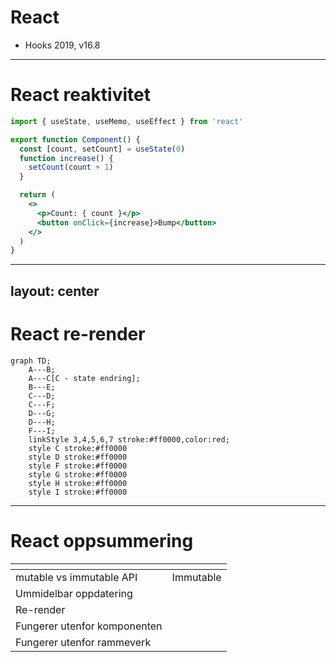 # React

- Hooks 2019, v16.8

<logos-react class="text-9xl scale-200 translate-x-3em translate-y-60px" />

---

# React reaktivitet

```jsx {monaco}
import { useState, useMemo, useEffect } from 'react'

export function Component() {
  const [count, setCount] = useState(0)
  function increase() {
    setCount(count + 1)
  }

  return (
    <>
      <p>Count: { count }</p>
      <button onClick={increase}>Bump</button>
    </>
  )
}
```

---
layout: center
---

# React re-render

```mermaid
graph TD;
    A---B;
    A---C[C - state endring];
    B---E;
    C---D;
    C---F;
    D---G;
    D---H;
    F---I;
    linkStyle 3,4,5,6,7 stroke:#ff0000,color:red;
    style C stroke:#ff0000
    style D stroke:#ff0000
    style F stroke:#ff0000
    style G stroke:#ff0000
    style H stroke:#ff0000
    style I stroke:#ff0000
```

---

# React oppsummering

|                                            | <logos-react class="text-5xl"/>                          |
| ------------------------------------------ | -------------------------------------------------------- |
| mutable vs immutable API                   |  <span v-click>Immutable</span>                          |
| Ummidelbar oppdatering                     |  <emojione-cross-mark-button v-click class="text-2xl"/>  |
| Re-render                                  |  <noto-deciduous-tree v-click class="text-2xl"/>         |
| Fungerer utenfor komponenten               |  <emojione-cross-mark-button v-click class="text-2xl"/>  |
| Fungerer utenfor rammeverk                 |  <emojione-cross-mark-button v-click class="text-2xl"/>  |
